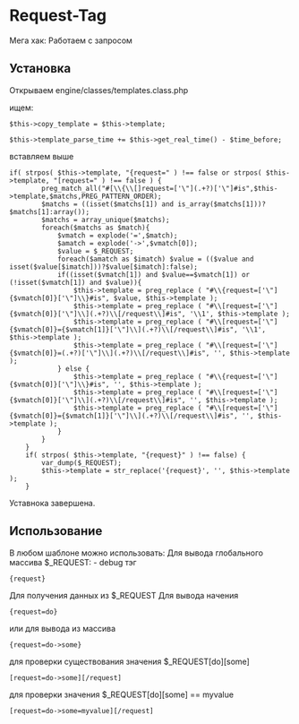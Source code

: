 Request-Tag
===========

Мега хак: Работаем с запросом

## Установка

Открываем engine/classes/templates.class.php

ищем:
  	
  	$this->copy_template = $this->template;
		
	$this->template_parse_time += $this->get_real_time() - $time_before;
    
вставляем выше
  
  	if( strpos( $this->template, "{request=" ) !== false or strpos( $this->template, "[request=" ) !== false ) {		
			preg_match_all("#[\\{\\[]request=['\"](.+?)['\"]#is",$this->template,$matchs,PREG_PATTERN_ORDER);
			$matchs = ((isset($matchs[1]) and is_array($matchs[1]))?$matchs[1]:array());
			$matchs = array_unique($matchs);
			foreach($matchs as $match){
				$vmatch = explode('=',$match);
				$amatch = explode('->',$vmatch[0]);
				$value = $_REQUEST;
				foreach($amatch as $imatch) $value = (($value and isset($value[$imatch]))?$value[$imatch]:false);
				if((isset($vmatch[1]) and $value==$vmatch[1]) or (!isset($vmatch[1]) and $value)){
					$this->template = preg_replace ( "#\\{request=['\"]{$vmatch[0]}['\"]\\}#is", $value, $this->template );
					$this->template = preg_replace ( "#\\[request=['\"]{$vmatch[0]}['\"]\\](.+?)\\[/request\\]#is", '\\1', $this->template );
					$this->template = preg_replace ( "#\\[request=['\"]{$vmatch[0]}={$vmatch[1]}['\"]\\](.+?)\\[/request\\]#is", '\\1', $this->template );
					$this->template = preg_replace ( "#\\[request=['\"]{$vmatch[0]}=(.+?)['\"]\\](.+?)\\[/request\\]#is", '', $this->template );
				} else {
					$this->template = preg_replace ( "#\\{request=['\"]{$vmatch[0]}['\"]\\}#is", '', $this->template );
					$this->template = preg_replace ( "#\\[request=['\"]{$vmatch[0]}['\"]\\](.+?)\\[/request\\]#is", '', $this->template );
					$this->template = preg_replace ( "#\\[request=['\"]{$vmatch[0]}={$vmatch[1]}['\"]\\](.+?)\\[/request\\]#is", '', $this->template );
				}
			}
		}
		if( strpos( $this->template, "{request}" ) !== false) {
			var_dump($_REQUEST);
			$this->template = str_replace('{request}', '', $this->template );
		}
    
Уставнока завершена.


## Использование

В любом шаблоне можно использовать:
Для вывода глобального массива $_REQUEST: - debug тэг

	{request}
	
Для получения данных из $_REQUEST
Для вывода начения

	{request=do}
	
или для вывода из массива

	{request=do->some}
	
для проверки существования значения $_REQUEST[do][some]

	[request=do->some][/request]
	
для проверки значения $_REQUEST[do][some] == myvalue

	[request=do->some=myvalue][/request]
